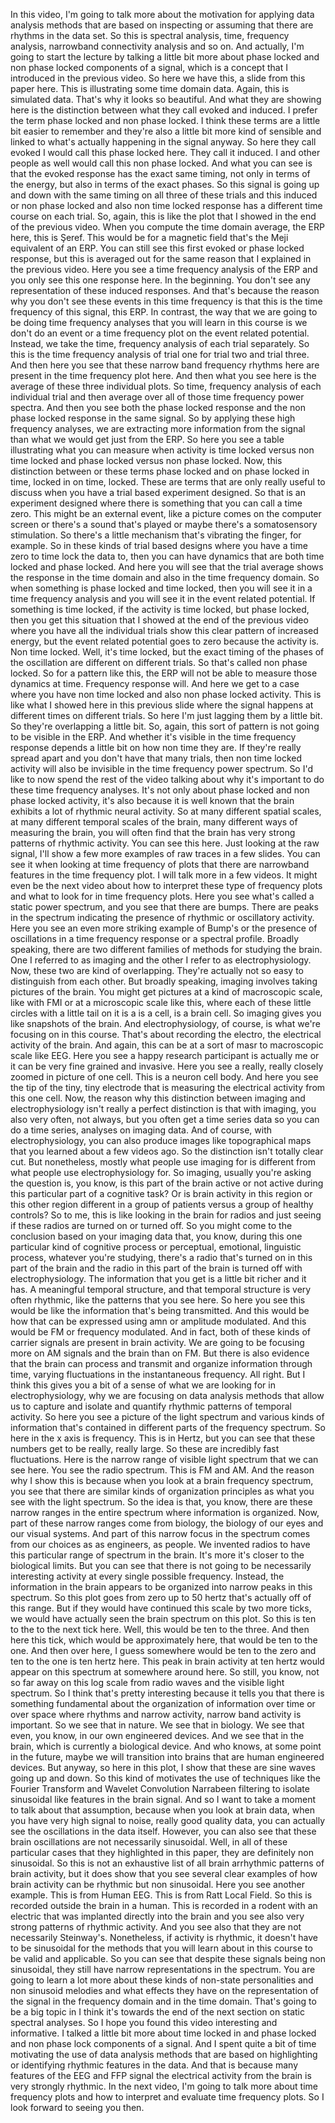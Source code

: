  In this video, I'm going to talk more about the motivation for applying data analysis methods that are based on inspecting or assuming that there are rhythms in the data set. So this is spectral analysis, time, frequency analysis, narrowband connectivity analysis and so on. And actually, I'm going to start the lecture by talking a little bit more about phase locked and non phase locked components of a signal, which is a concept that I introduced in the previous video. So here we have this, a slide from this paper here. This is illustrating some time domain data. Again, this is simulated data. That's why it looks so beautiful. And what they are showing here is the distinction between what they call evoked and induced. I prefer the term phase locked and non phase locked. I think these terms are a little bit easier to remember and they're also a little bit more kind of sensible and linked to what's actually happening in the signal anyway. So here they call evoked I would call this phase locked here. They call it induced. I and other people as well would call this non phase locked. And what you can see is that the evoked response has the exact same timing, not only in terms of the energy, but also in terms of the exact phases. So this signal is going up and down with the same timing on all three of these trials and this induced or non phase locked and also non time locked response has a different time course on each trial. So, again, this is like the plot that I showed in the end of the previous video. When you compute the time domain average, the ERP here, this is Şeref. This would be for a magnetic field that's the Meji equivalent of an ERP. You can still see this first evoked or phase locked response, but this is averaged out for the same reason that I explained in the previous video. Here you see a time frequency analysis of the ERP and you only see this one response here. In the beginning. You don't see any representation of these induced responses. And that's because the reason why you don't see these events in this time frequency is that this is the time frequency of this signal, this ERP. In contrast, the way that we are going to be doing time frequency analyses that you will learn in this course is we don't do an event or a time frequency plot on the event related potential. Instead, we take the time, frequency analysis of each trial separately. So this is the time frequency analysis of trial one for trial two and trial three. And then here you see that these narrow band frequency rhythms here are present in the time frequency plot here. And then what you see here is the average of these three individual plots. So time, frequency analysis of each individual trial and then average over all of those time frequency power spectra. And then you see both the phase locked response and the non phase locked response in the same signal. So by applying these high frequency analyses, we are extracting more information from the signal than what we would get just from the ERP. So here you see a table illustrating what you can measure when activity is time locked versus non time locked and phase locked versus non phase locked. Now, this distinction between or these terms phase locked and on phase locked in time, locked in on time, locked. These are terms that are only really useful to discuss when you have a trial based experiment designed. So that is an experiment designed where there is something that you can call a time zero. This might be an external event, like a picture comes on the computer screen or there's a sound that's played or maybe there's a somatosensory stimulation. So there's a little mechanism that's vibrating the finger, for example. So in these kinds of trial based designs where you have a time zero to time lock the data to, then you can have dynamics that are both time locked and phase locked. And here you will see that the trial average shows the response in the time domain and also in the time frequency domain. So when something is phase locked and time locked, then you will see it in a time frequency analysis and you will see it in the event related potential. If something is time locked, if the activity is time locked, but phase locked, then you get this situation that I showed at the end of the previous video where you have all the individual trials show this clear pattern of increased energy, but the event related potential goes to zero because the activity is. Non time locked. Well, it's time locked, but the exact timing of the phases of the oscillation are different on different trials. So that's called non phase locked. So for a pattern like this, the ERP will not be able to measure those dynamics at time. Frequency response will. And here we get to a case where you have non time locked and also non phase locked activity. This is like what I showed here in this previous slide where the signal happens at different times on different trials. So here I'm just lagging them by a little bit. So they're overlapping a little bit. So, again, this sort of pattern is not going to be visible in the ERP. And whether it's visible in the time frequency response depends a little bit on how non time they are. If they're really spread apart and you don't have that many trials, then non time locked activity will also be invisible in the time frequency power spectrum. So I'd like to now spend the rest of the video talking about why it's important to do these time frequency analyses. It's not only about phase locked and non phase locked activity, it's also because it is well known that the brain exhibits a lot of rhythmic neural activity. So at many different spatial scales, at many different temporal scales of the brain, many different ways of measuring the brain, you will often find that the brain has very strong patterns of rhythmic activity. You can see this here. Just looking at the raw signal, I'll show a few more examples of raw traces in a few slides. You can see it when looking at time frequency of plots that there are narrowband features in the time frequency plot. I will talk more in a few videos. It might even be the next video about how to interpret these type of frequency plots and what to look for in time frequency plots. Here you see what's called a static power spectrum, and you see that there are bumps. There are peaks in the spectrum indicating the presence of rhythmic or oscillatory activity. Here you see an even more striking example of Bump's or the presence of oscillations in a time frequency response or a spectral profile. Broadly speaking, there are two different families of methods for studying the brain. One I referred to as imaging and the other I refer to as electrophysiology. Now, these two are kind of overlapping. They're actually not so easy to distinguish from each other. But broadly speaking, imaging involves taking pictures of the brain. You might get pictures at a kind of macroscopic scale, like with FMI or at a microscopic scale like this, where each of these little circles with a little tail on it is a is a cell, is a brain cell. So imaging gives you like snapshots of the brain. And electrophysiology, of course, is what we're focusing on in this course. That's about recording the electro, the electrical activity of the brain. And again, this can be at a sort of masr to macroscopic scale like EEG. Here you see a happy research participant is actually me or it can be very fine grained and invasive. Here you see a really, really closely zoomed in picture of one cell. This is a neuron cell body. And here you see the tip of the tiny, tiny electrode that is measuring the electrical activity from this one cell. Now, the reason why this distinction between imaging and electrophysiology isn't really a perfect distinction is that with imaging, you also very often, not always, but you often get a time series data so you can do a time series, analyses on imaging data. And of course, with electrophysiology, you can also produce images like topographical maps that you learned about a few videos ago. So the distinction isn't totally clear cut. But nonetheless, mostly what people use imaging for is different from what people use electrophysiology for. So imaging, usually you're asking the question is, you know, is this part of the brain active or not active during this particular part of a cognitive task? Or is brain activity in this region or this other region different in a group of patients versus a group of healthy controls? So to me, this is like looking in the brain for radios and just seeing if these radios are turned on or turned off. So you might come to the conclusion based on your imaging data that, you know, during this one particular kind of cognitive process or perceptual, emotional, linguistic process, whatever you're studying, there's a radio that's turned on in this part of the brain and the radio in this part of the brain is turned off with electrophysiology. The information that you get is a little bit richer and it has. A meaningful temporal structure, and that temporal structure is very often rhythmic, like the patterns that you see here. So here you see this would be like the information that's being transmitted. And this would be how that can be expressed using amn or amplitude modulated. And this would be FM or frequency modulated. And in fact, both of these kinds of carrier signals are present in brain activity. We are going to be focusing more on AM signals and the brain than on FM. But there is also evidence that the brain can process and transmit and organize information through time, varying fluctuations in the instantaneous frequency. All right. But I think this gives you a bit of a sense of what we are looking for in electrophysiology, why we are focusing on data analysis methods that allow us to capture and isolate and quantify rhythmic patterns of temporal activity. So here you see a picture of the light spectrum and various kinds of information that's contained in different parts of the frequency spectrum. So here in the x axis is frequency. This is in Hertz, but you can see that these numbers get to be really, really large. So these are incredibly fast fluctuations. Here is the narrow range of visible light spectrum that we can see here. You see the radio spectrum. This is FM and AM. And the reason why I show this is because when you look at a brain frequency spectrum, you see that there are similar kinds of organization principles as what you see with the light spectrum. So the idea is that, you know, there are these narrow ranges in the entire spectrum where information is organized. Now, part of these narrow ranges come from biology, the biology of our eyes and our visual systems. And part of this narrow focus in the spectrum comes from our choices as as engineers, as people. We invented radios to have this particular range of spectrum in the brain. It's more it's closer to the biological limits. But you can see that there is not going to be necessarily interesting activity at every single possible frequency. Instead, the information in the brain appears to be organized into narrow peaks in this spectrum. So this plot goes from zero up to 50 hertz that's actually off of this range. But if they would have continued this scale by two more ticks, we would have actually seen the brain spectrum on this plot. So this is ten to the to the next tick here. Well, this would be ten to the three. And then here this tick, which would be approximately here, that would be ten to the one. And then over here, I guess somewhere would be ten to the zero and ten to the one is ten hertz here. This peak in brain activity at ten hertz would appear on this spectrum at somewhere around here. So still, you know, not so far away on this log scale from radio waves and the visible light spectrum. So I think that's pretty interesting because it tells you that there is something fundamental about the organization of information over time or over space where rhythms and narrow activity, narrow band activity is important. So we see that in nature. We see that in biology. We see that even, you know, in our own engineered devices. And we see that in the brain, which is currently a biological device. And who knows, at some point in the future, maybe we will transition into brains that are human engineered devices. But anyway, so here in this plot, I show that these are sine waves going up and down. So this kind of motivates the use of techniques like the Fourier Transform and Wavelet Convolution Narrabeen filtering to isolate sinusoidal like features in the brain signal. And so I want to take a moment to talk about that assumption, because when you look at brain data, when you have very high signal to noise, really good quality data, you can actually see the oscillations in the data itself. However, you can also see that these brain oscillations are not necessarily sinusoidal. Well, in all of these particular cases that they highlighted in this paper, they are definitely non sinusoidal. So this is not an exhaustive list of all brain arrhythmic patterns of brain activity, but it does show that you see several clear examples of how brain activity can be rhythmic but non sinusoidal. Here you see another example. This is from Human EEG. This is from Ratt Local Field. So this is recorded outside the brain in a human. This is recorded in a rodent with an electric that was implanted directly into the brain and you see also very strong patterns of rhythmic activity. And you see also that they are not necessarily Steinway's. Nonetheless, if activity is rhythmic, it doesn't have to be sinusoidal for the methods that you will learn about in this course to be valid and applicable. So you can see that despite these signals being non sinusoidal, they still have narrow representations in the spectrum. You are going to learn a lot more about these kinds of non-state personalities and non sinusoid melodies and what effects they have on the representation of the signal in the frequency domain and in the time domain. That's going to be a big topic in I think it's towards the end of the next section on static spectral analyses. So I hope you found this video interesting and informative. I talked a little bit more about time locked in and phase locked and non phase lock components of a signal. And I spent quite a bit of time motivating the use of data analysis methods that are based on highlighting or identifying rhythmic features in the data. And that is because many features of the EEG and FFP signal the electrical activity from the brain is very strongly rhythmic. In the next video, I'm going to talk more about time frequency plots and how to interpret and evaluate time frequency plots. So I look forward to seeing you then.